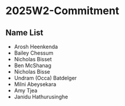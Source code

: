 # 2025W2-Commitment
## Name List
- Arosh Heenkenda
- Bailey Chessum
- Nicholas Bisset
- Ben McShanag
- Nicholas Bisse
- Undram (Occa) Batdelger
- Milni Abeysekara 
- Amy Tjea
- Janidu Hathurusinghe
